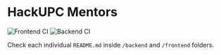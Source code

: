 # HackUPC Mentors

![Frontend CI](https://github.com/hackupc/mentors/workflows/Frontend%20CI/badge.svg) ![Backend CI](https://github.com/hackupc/mentors/workflows/Backend%20CI/badge.svg)

Check each individual `README.md` inside `/backend` and `/frontend` folders.
